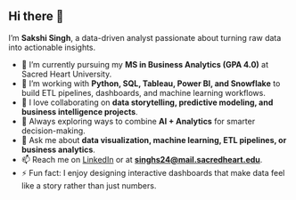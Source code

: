 ## Hi there 👋  

I’m **Sakshi Singh**, a data-driven analyst passionate about turning raw data into actionable insights.  

- 🔭 I’m currently pursuing my **MS in Business Analytics (GPA 4.0)** at Sacred Heart University.  
- 🌱 I’m working with **Python, SQL, Tableau, Power BI, and Snowflake** to build ETL pipelines, dashboards, and machine learning workflows.  
- 👯 I love collaborating on **data storytelling, predictive modeling, and business intelligence projects**.  
- 🤔 Always exploring ways to combine **AI + Analytics** for smarter decision-making.  
- 💬 Ask me about **data visualization, machine learning, ETL pipelines, or business analytics**.  
- 📫 Reach me on [LinkedIn](https://www.linkedin.com/in/sakshi-singh1411) or at **singhs24@mail.sacredheart.edu**.  
- ⚡ Fun fact: I enjoy designing interactive dashboards that make data feel like a story rather than just numbers.  

